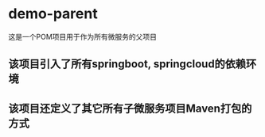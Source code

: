 # demo-parent
这是一个POM项目用于作为所有微服务的父项目
## 该项目引入了所有springboot, springcloud的依赖环境
## 该项目还定义了其它所有子微服务项目Maven打包的方式
